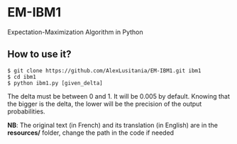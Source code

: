 # EM-IBM1
Expectation-Maximization Algorithm in Python

## How to use it?
```
$ git clone https://github.com/AlexLusitania/EM-IBM1.git ibm1
$ cd ibm1
$ python ibm1.py [given_delta]
```
The delta must be between 0 and 1. It will be 0.005 by default. Knowing that the bigger is the delta, the lower will be the precision of the output probabilities.

**NB**: The original text (in French) and its translation (in English) are in the **resources/** folder, change the path in the code if needed
